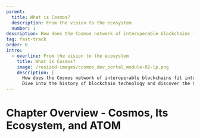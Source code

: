 ```yaml
---
parent:
  title: What is Cosmos?
  description: From the vision to the ecosystem
  number: 1
description: How does the Cosmos network of interoperable blockchains fit into the overall development of blockchain technology?
tag: fast-track
order: 0
intro:
  - overline: From the vision to the ecosystem
    title: What is Cosmos?
    image: /resized-images/cosmos_dev_portal_module-02-lp.png
    description: |
      How does the Cosmos network of interoperable blockchains fit into the overall development of blockchain technology? <br/><br/>
      Dive into the history of blockchain technology and discover the Cosmos ecosystem – It is a galaxy of wallets, services, tokens, and dApps. Then, get your first Cosmos Hub native token and find out how to stake your ATOM.
---
```


<ModuleLandingPage>

# Chapter Overview - Cosmos, Its Ecosystem, and ATOM

</ModuleLandingPage>
